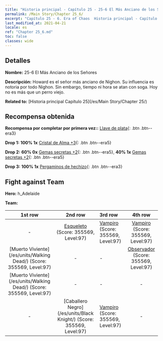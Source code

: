 ```yaml
---
title: "Historia principal - Capítulo 25 - 25-6 El Más Anciano de los Señores"
permalink: /Main Story/Chapter 25_6/
excerpt: "Capítulo 25 - 6. Era of Chaos  Historia principal - Capítulo 25_6. 25-6 El Más Anciano de los Señores"
last_modified_at: 2021-04-21
locale: es
ref: "Chapter 25_6.md"
toc: false
classes: wide
---
```


## Detalles

 **Nombre:** 25-6 El Más Anciano de los Señores

 **Descripción:** Howard es el señor más anciano de Nighon. Su influencia es notoria por todo Nighon. Sin embargo, tiempo ni hora se atan con soga. Hoy no es más que un perro viejo.

 **Related to:** [Historia principal Capítulo 25](/es/Main Story/Chapter 25/)

## Recompensa obtenida

 **Recompensa por completar por primera vez::** [Llave de plata](/es/Items/con_693/){: .btn .btn--era3}

 **Drop 1:** **100% 1x** [Cristal de Alma +3](/es/Items/mat_87/){: .btn .btn--era5}

 **Drop 2:** **60% 0x** [Gemas secretas +2](/es/Items/mat_79/){: .btn .btn--era5}, **40% 1x** [Gemas secretas +2](/es/Items/mat_79/){: .btn .btn--era5}

 **Drop 3:** **100% 1x** [Pergaminos de hechizo](/es/Items/con_694/){: .btn .btn--era3}


## Fight against Team
 **Hero:** h_Adelaide

 **Team:**


  | 1st row | 2nd row | 3rd row | 4th row |
  |:----:|:----:|:----|:----:|
  | - | [Esqueleto](/es/units/Skeleton/) (Score: 355569, Level:97)  | [Vampiro](/es/units/Vampire/) (Score: 355569, Level:97)  | [Vampiro](/es/units/Vampire/) (Score: 355569, Level:97)  |
  | [Muerto Viviente](/es/units/Walking Dead/) (Score: 355569, Level:97)  | - | - | [Observador](/es/units/Beholder/) (Score: 355569, Level:97)  |
  | [Muerto Viviente](/es/units/Walking Dead/) (Score: 355569, Level:97)  | - | - | - |
  | - | [Caballero Negro](/es/units/Black Knight/) (Score: 355569, Level:97)  | [Vampiro](/es/units/Vampire/) (Score: 355569, Level:97)  | - |


